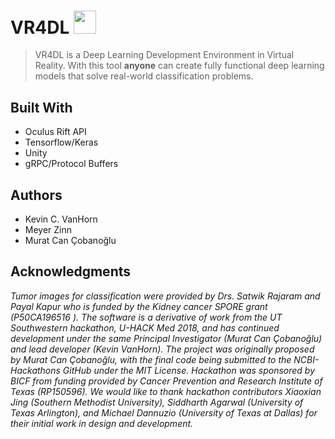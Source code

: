 # VR4DL <img src="https://raw.githubusercontent.com/Cobanoglu-Lab/VR4DL/master/VR_DL_Data/Repo/vr_icon_.png" width="36.5">
 > VR4DL is a Deep Learning Development Environment in Virtual Reality. With this tool **anyone** can create fully functional deep learning models that solve real-world classification problems.

 
## Built With
* Oculus Rift API
* Tensorflow/Keras
* Unity
* gRPC/Protocol Buffers

## Authors
* Kevin C. VanHorn
* Meyer Zinn
* Murat Can Çobanoğlu

## Acknowledgments
*Tumor images for classification were provided by Drs. Satwik Rajaram and Payal Kapur who is funded by the Kidney cancer SPORE grant (P50CA196516 ). The software is a derivative of work from the UT Southwestern hackathon, U-HACK Med 2018, and has continued development under the same Principal Investigator (Murat Can Çobanoğlu) and lead developer (Kevin VanHorn). The project was originally proposed by Murat Can Çobanoğlu, with the final code being submitted to the NCBI-Hackathons GitHub under the MIT License. Hackathon was sponsored by BICF from funding provided by Cancer Prevention and Research Institute of Texas (RP150596). We would like to thank hackathon contributors Xiaoxian Jing (Southern Methodist University), Siddharth Agarwal (University of Texas Arlington), and Michael Dannuzio (University of Texas at Dallas) for their initial work in design and development.*
